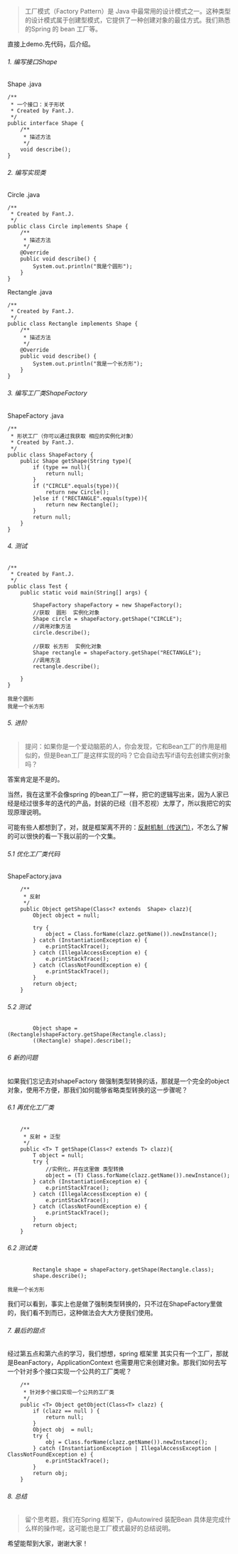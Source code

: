 >工厂模式（Factory Pattern）是 Java 中最常用的设计模式之一。这种类型的设计模式属于创建型模式，它提供了一种创建对象的最佳方式。我们熟悉的Spring 的 bean 工厂等。


直接上demo.先代码，后介绍。

###### 1. 编写接口Shape 
Shape .java
```
/**
 * 一个接口：关于形状
 * Created by Fant.J.
 */
public interface Shape {
    /**
     * 描述方法
     */
    void describe();
}

```
###### 2. 编写实现类
Circle .java
```
/**
 * Created by Fant.J.
 */
public class Circle implements Shape {
    /**
     * 描述方法
     */
    @Override
    public void describe() {
        System.out.println("我是个圆形");
    }
}

```

Rectangle .java
```
/**
 * Created by Fant.J.
 */
public class Rectangle implements Shape {
    /**
     * 描述方法
     */
    @Override
    public void describe() {
        System.out.println("我是一个长方形");
    }
}

```
###### 3. 编写工厂类ShapeFactory 
ShapeFactory .java
```
/**
 * 形状工厂（你可以通过我获取 相应的实例化对象）
 * Created by Fant.J.
 */
public class ShapeFactory {
    public Shape getShape(String type){
        if (type == null){
            return null;
        }
        if ("CIRCLE".equals(type)){
            return new Circle();
        }else if ("RECTANGLE".equals(type)){
            return new Rectangle();
        }
        return null;
    }
}

```


###### 4. 测试
```
/**
 * Created by Fant.J.
 */
public class Test {
    public static void main(String[] args) {

        ShapeFactory shapeFactory = new ShapeFactory();
        //获取  圆形  实例化对象
        Shape circle = shapeFactory.getShape("CIRCLE");
        //调用对象方法
        circle.describe();

        //获取 长方形  实例化对象
        Shape rectangle = shapeFactory.getShape("RECTANGLE");
        //调用方法
        rectangle.describe();

    }
}

```

```
我是个圆形
我是一个长方形
```
###### 5. 进阶

>提问：如果你是一个爱动脑筋的人，你会发现，它和Bean工厂的作用是相似的，但是Bean工厂是这样实现的吗？它会自动去写if语句去创建实例对象吗？

答案肯定是不是的。

当然，我在这里不会像spring 的bean工厂一样，把它的逻辑写出来，因为人家已经是经过很多年的迭代的产品，封装的已经（目不忍视）太厚了，所以我把它的实现原理说明。

可能有些人都想到了，对，就是框架离不开的：[反射机制（传送门）](https://www.jianshu.com/nb/21989596)，不怎么了解的可以很快的看一下我以前的一个文集。


###### 5.1 优化工厂类代码
ShapeFactory.java
```
    /**
     * 反射
     */
    public Object getShape(Class<? extends  Shape> clazz){
        Object object = null;

        try {
            object = Class.forName(clazz.getName()).newInstance();
        } catch (InstantiationException e) {
            e.printStackTrace();
        } catch (IllegalAccessException e) {
            e.printStackTrace();
        } catch (ClassNotFoundException e) {
            e.printStackTrace();
        }
        return object;
    }
```

###### 5.2 测试
```
        Object shape = (Rectangle)shapeFactory.getShape(Rectangle.class);
        ((Rectangle) shape).describe();
```


###### 6 新的问题
如果我们忘记去对shapeFactory 做强制类型转换的话，那就是一个完全的object对象，使用不方便，那我们如何能够省略类型转换的这一步骤呢？
###### 6.1 再优化工厂类

```
    /**
     * 反射 + 泛型
     */
    public <T> T getShape(Class<? extends T> clazz){
        T object = null;
        try {
            //实例化，并在这里做 类型转换
            object = (T) Class.forName(clazz.getName()).newInstance();
        } catch (InstantiationException e) {
            e.printStackTrace();
        } catch (IllegalAccessException e) {
            e.printStackTrace();
        } catch (ClassNotFoundException e) {
            e.printStackTrace();
        }
        return object;
    }
```

###### 6.2 测试类
```
        Rectangle shape = shapeFactory.getShape(Rectangle.class);
        shape.describe();
```
```
我是一个长方形
```
我们可以看到，事实上也是做了强制类型转换的，只不过在ShapeFactory里做的，我们看不到而已，这种做法会大大方便我们使用。

###### 7. 最后的甜点

经过第五点和第六点的学习，我们想想，spring 框架里 其实只有一个工厂，那就是BeanFactory，ApplicationContext 也需要用它来创建对象。那我们如何去写一个针对多个接口实现一个公共的工厂类呢？

```
    /**
     * 针对多个接口实现一个公共的工厂类
     */
    public <T> Object getObject(Class<T> clazz) {
        if (clazz == null ) {
            return null;
        }
        Object obj  = null;
        try {
            obj = Class.forName(clazz.getName()).newInstance();
        } catch (InstantiationException | IllegalAccessException | ClassNotFoundException e) {
            e.printStackTrace();
        }
        return obj;
    }
```

###### 8. 总结


>留个思考题，我们在Spring 框架下，@Autowired 装配Bean 具体是完成什么样的操作呢，这可能也是工厂模式最好的总结说明。

希望能帮到大家，谢谢大家！




















